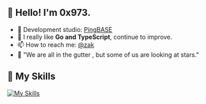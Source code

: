 ## 👋 Hello! I'm 0x973.


- 🔭 Development studio: [PingBASE](https://github.com/pingbase)
- 🌱 I really like **Go and TypeScript**, continue to improve.
- 📫 How to reach me: [@zak](mailto:zak@pingbase.cn)
- 🤔️ "We are all in the gutter , but some of us are looking at stars."


## 📌 My Skills
[![My Skills](https://skillicons.dev/icons?i=go,nodejs,js,cs,java,swift,ts,html,css,dotnet,py,docker,kubernetes,cassandra,redis,mysql,spring,express,react,vue,electron,idea,linux,bash,nginx,raspberrypi,visualstudio,vscode&theme=light&perline=14)](https://skillicons.dev)
